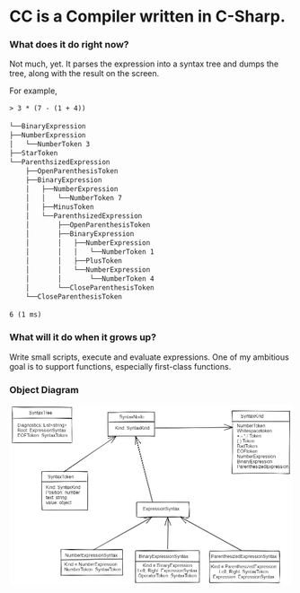 ﻿# CC is a Compiler written in C-Sharp. 

### What does it do right now?

Not much, yet. It parses the expression into a syntax tree and dumps the tree, along with the result on the screen. 

For example, 

    > 3 * (7 - (1 + 4))

    └──BinaryExpression
    ├──NumberExpression
    │   └──NumberToken 3
    ├──StarToken
    └──ParenthsizedExpression
        ├──OpenParenthesisToken
        ├──BinaryExpression
        │   ├──NumberExpression
        │   │   └──NumberToken 7
        │   ├──MinusToken
        │   └──ParenthsizedExpression
        │       ├──OpenParenthesisToken
        │       ├──BinaryExpression
        │       │   ├──NumberExpression
        │       │   │   └──NumberToken 1
        │       │   ├──PlusToken
        │       │   └──NumberExpression
        │       │       └──NumberToken 4
        │       └──CloseParenthesisToken
        └──CloseParenthesisToken

    6 (1 ms)

### What will it do when it grows up?

Write small scripts, execute and evaluate expressions. One of my ambitious goal is to support functions, especially first-class functions. 

### Object Diagram 
![uml diagram](https://github.com/akshayKhot/CS/blob/master/CC/Meta/uml.png)
